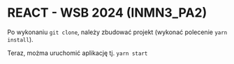 # REACT - WSB 2024 (INMN3_PA2) 

Po wykonaniu `git clone`, należy zbudować projekt (wykonać polecenie `yarn install`).

Teraz, możma uruchomić aplikację tj. `yarn start`
